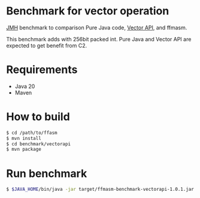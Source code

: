 Benchmark for vector operation
===================

[JMH](https://github.com/openjdk/jmh) benchmark to comparison Pure Java code, [Vector API](https://openjdk.org/jeps/426), and ffmasm.

This benchmark adds with 256bit packed int. Pure Java and Vector API are expected to get benefit from C2.

# Requirements

* Java 20
* Maven

# How to build

```sh
$ cd /path/to/ffasm
$ mvn install
$ cd benchmark/vectorapi
$ mvn package
```

# Run benchmark

```sh
$ $JAVA_HOME/bin/java -jar target/ffmasm-benchmark-vectorapi-1.0.1.jar
```
